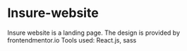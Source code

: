 # Insure-website
Insure website is a landing page. The design is provided by frontendmentor.io 
Tools used: React.js, sass
